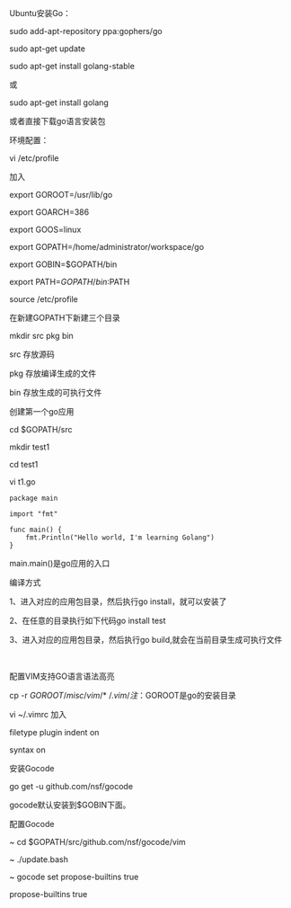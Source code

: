 

Ubuntu安装Go：


sudo add-apt-repository ppa:gophers/go


sudo apt-get update


sudo apt-get install golang-stable


或


sudo apt-get install golang




或者直接下载go语言安装包


环境配置：


vi /etc/profile


加入


export GOROOT=/usr/lib/go


export GOARCH=386


export GOOS=linux


export GOPATH=/home/administrator/workspace/go


export GOBIN=$GOPATH/bin


export PATH=$GOPATH/bin:$PATH


source /etc/profile


在新建GOPATH下新建三个目录


mkdir src pkg bin


src 存放源码


pkg 存放编译生成的文件


bin 存放生成的可执行文件


创建第一个go应用


cd $GOPATH/src


mkdir test1


cd test1


vi t1.go



```
package main

import "fmt"

func main() {
    fmt.Println("Hello world, I'm learning Golang")
}

```

main.main()是go应用的入口


编译方式


1、进入对应的应用包目录，然后执行go install，就可以安装了


2、在任意的目录执行如下代码go install test


3、进入对应的应用包目录，然后执行go build,就会在当前目录生成可执行文件


 


配置VIM支持GO语言语法高亮


cp -r $GOROOT/misc/vim/* ~/.vim/ 注：$GOROOT是go的安装目录


vi ~/.vimrc 加入


filetype plugin indent on


syntax on


安装Gocode


go get -u github.com/nsf/gocode


gocode默认安装到$GOBIN下面。


配置Gocode


~ cd $GOPATH/src/github.com/nsf/gocode/vim


~ ./update.bash


~ gocode set propose-builtins true


propose-builtins true








